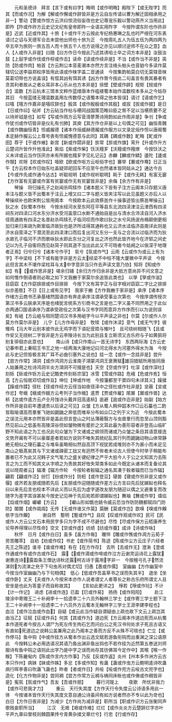 <!-- { "loadSidebar": true } -->
　　元和圣德诗　拜言【言下或有曰字】晦明【或作明晦】殿陛下【或无陛字】而其【而或作况】为解【解或作懈或作辞皆非是方云自左传请以曹为解迁固相承用之非一】警动【警或作惊方云洪曰惊流俗妄改也史记尊宠乐毅以警动燕齐义当用此】　即阼【阼或作祚方云史记文纪有皇帝即阼一全语实用阼字　今按阼谓东阶也作祚非是】近武【近或作其】十旅【十或作千方云按此专纪杨惠琳之乱也时严绶在河东表请讨之诏与天德军合击未尝他出师也十旅为正　今按周礼五人为伍五伍为两四两为卒五卒为旅则一旅五百人而十旅五千人也方说得之亦见以顺讨逆师不在众之意】血人【人或作入非是】曰随【曰方作日今按此乃述其诱啗士卒之词方本非是】汝鼓汝鼓【上鼔字或作伐或作桴或作击】读命【读或作续非是】不当【或作当不非是】脔防【防或作肉】帕首【方云荆公本音麦潮本亦然方言注络头帕头也音貃今多读作莫辖切公送李益郑权序皆用此语或作帓字盖二音通读　今按集韵帕莫白切无莫辖音帓莫葛切带也方说盖误】有恇其凶有饵其诱【凶方作胷今按此二句盖言有畏其暴者有贪其利者故从之者众耳非本心乐从也方本非是】徐壁【壁或作辟】规矩【规或作合】滥数【方云杭本三馆本文粹作蓝缕唐本作褴褛蜀本始作滥数校本多从之今姑存其旧　今按蓝缕无理滥数盖用左传数俘之语蜀本得之他本皆误】请讨【请或作乞】曰嘻【嘻方作嘉非是嘻叹辞也】殷其【或作殷殷或作其殷】或拔【拔或作披】是日【日或作曰】砧斧【方云砧当作枮与椹同战国策范睢曰臣之胷不足以当椹质要不足以待斧钺是也】如写【写或作雨方云写音湑蓼萧诗用韵如此作雨非是】争刌【争或作犹刌或作切皆非是仪礼有刌肺】其庾【其方作仓非是以上句偶之可见】幽恒青魏【或作魏幽恒青】怛威赧德【诸本作烜威赫德赧或作服方以文录定烜作怛以唐阁蜀本定赫作赧云公上尊号表有怛威愧德意与此同】其耦【耦或作数】甿畮【甿或作田】荐于【于或作飨】新宫【新或作閟非是】旂常【旂或作旗】宵升【升或作升方云楚词升皆作升他准此】紫焰【紫或作柴】饫沃羶芗【沃羶或作羶燎　今按饫沃之义未详或云当作饫厌亦未有所据也羶芗字见礼记云】赤麟【麟或作鳞】逶陀【逶或作頽】欢呀【欢或作叹】噎欧【欧或作呕方云呕俗字也】褰举【褰或作骞】日正当午【方云校本作日始东吐盖疑郊祀回车不应至午也然诸本皆同姑从之】通达今古【今或作先或作通今达古】听聪视明【或作视听聪明】耗于【或作无耗】有富无窭【方作富有无窭或作富有贫窭或作无有贫窭皆非是】余侮【余方作有非是】
　　琴操　将归操孔子之赵闻杀鸣犊作【诸本题义下皆有子注方云阁本只存题义唐本注与题义皆不出蜀本于注云上增又曰二字与题义皆夹注写以此见虽题义亦后人以琴操续补也欧宋荆公皆用阁本　今按欧本云此效蔡邕作十操事迹皆出蔡邕琴操云】狄之水【狄蜀本作秋　今按水经河水至东阿茌平等县东北流四渎津注云津西有四渎祠东对四渎口河水东分济水受河盖荥口水断不通始自是出与清水合沛渎自河入济水径周通故有四渎之名昔赵杀鸣犊孔子临河叹而作歌曰狄之水兮风扬波舟楫颠倒更相加归来归来胡为斯案临济故狄也是济所迳得其通称也又云济水迳临济县南详此则是济水自荥泽之下潜流至此四渎津口而后复出河又东分一支与之合流以过临济而为狄水故孔子临河不济而歌咏狄水即此东分之河复出之济也然此皆齐地今在济郓之间史记以为孔子自衞将西见赵简子则其道不当出此此又不可晓者今姑阙之以俟深于地理者正焉】归兮归兮【诸本兮作乎】　氛兮【氛或作气】云雨【云或作为或云上有为字】不中梁柱【不下或有能字非是方云太经梁不中柱不隆大厦微中平声读　今按此但言其木不堪作梁柱耳与太中字意异当只作去声读文意乃协】知将【知或作如】有【或作思非是】嗟余归辅【余归方作归余非是大扺方意尚异不问文意之如何惟作倒语者则必取之如下文我豳于家莫尔余追皆此类也】　以孳【孳或作滋】　目窈窈【方作窈揜揜或作目揜揜　今按下文有耳字正与目字相对窈窈二字比之揜揜似亦差胜】不日【日上或有见字】　我家于豳【方作我豳于家非是】承序【诸本序作绪方云商书丕承基绪然国语亦有奔走承序注谓承受事业次第也　今按序谓传授次第汉书多云朕承天序是也绪犹言统系方引商书之言是也二字义虽不同然用之于此似亦两通□国语承序乃谓承受政役之次第与汉书字同而意异方作序而引以为说则误矣】有岨【方云岨与阻同楚词汉书多用岨字今以平声读之非也】尔莫【尔或作人尔莫方作莫尔非是】　儿宁【儿方作母非是】　牧犊【或作沐渎】意气【或无气字】彼雉鸡【马大年云别本彼作此无鸡字而下语妃音嫓与雉叶】　且可绕树相随飞【且或作安又无绕树二字皆非是方云李陵诗长当为此别且复立斯须又古乐府与子如黄鹄将别复徘徊亦此意也】
　　南山诗【或只作南山一首无诗字】　东西两际海【方云史记春申君上秦昭王书王之地一经两海大康地记曰河北得水为河塞外得水为海　今按此与史记但皆极言其广耳不必曲引塞外之说也】挂一念【或作一念挂非是】尝升【尝方作常】澒洞【或作鸿洞方云淮南子澒蒙鸿洞王褒箫赋雄羽猎赋所用皆同唐人始兼用之杜诗鸿洞半炎方澒洞不可掇是也】天空【空或作宇】吐深【或作深吐】刻轹【轹或作铄方云史记酷吏传刻轹宗室】冰雪【雪或作路】危峨【危或作峞】恒高【方云恒居邓切或作亘】坤位【坤或作地　今按藩都至干窦四句未详其义】躁猱【躁或作蹂】径杜【径或作经方云径当如夜径泽中之径杜或作社非是】坌蔽【坌或作忿】夸蛾【蛾或作娥方云考列子当作蛾】逺贾【贾或作雇】隂嘼【嘼或作兽】达枿【达或作逺方云卢仝月蚀诗头戴井冠高逺枿】逾避【逾或作迩非是】始副【始方作所非是自前年遭谴责以后读之可见】众皱【方从蜀人韩仲韶本作□云石蟇也二韵皆取喻谓高而羣峯飞驰如鼯鼬之奔低而堆阜分布如众□之列于义为近　今按此蜀本之误沈元用本亦然皆非是盖此但言登山之时丛薄蔽翳方与虫兽羣行而忽至山顶则豁然见前山之低虽有高陵深谷但如皱物微有蹙折之文耳此最为善形容者非登高山临旷野不知此语之为工也况此句众皱为下文诸或之纲领而诸或乃众皱之条目其语意接连文势开阖有不可以豪厘差者若如方说则不唯失其统纪乱其行列而鼯鼬动物山体常静絶无相似之理石蟇之与堆阜虽略相似然自高顶下视犹若成堆则亦不为甚小而未足见南山之极髙矣其与下文诸或疎密工拙又有迥然不侔者未论古人但使今时举子稍能布置者巳不为此又况韩子文气笔力之盛关键纪律之严乎大扺今人于公之文知其力去陈言之为工而不知其文从字顺之为贵故其好恠失常类多如此今既定从诸本而复备论其说以晓观者云】辐凑【辐方作轮　今按轮者毂辐之通名其凑于毂者辐而巳当作辐】翩若【翩或作泛】纷饤【纷或作分】防梪【或作登豆】寝兽【寝或作穷非是又或作偃】或齐若友朋或随若先后【友朋或作迎随随或作差方云方言曰先后犹娣姒也释名曰以来先后言也校本不详此义而以先后为虚字遂改友朋为随迎以偶之又避重复而改随字为差字其误甚矣今按史记见神于先后宛若即谓娣姒也】舞袖【舞或作举】熺焰【焰或作烟】巘巘【方云】
　　【巘山形如甑也姚令威云恐当作防防魏都赋四门防防】闟闟【或作阘阘】无传【无或作谁又作莫】莫酬【莫或作岂】歆嗅【嗅或作齅依字当作齅】
　　谢自然　蹔明【蹔或作气】且叹【叹或作观或作欢】民可【民或作人方云公文石本用民字多只为字不成不尽避也】尽性【尽或作保方云嵇康养生论导养得理以尽性命】空文【空或作虚】纺绩【纺或作蚕】成诗【诗或作咏】
　　秋怀　日月【或作白日】虽多【虽方作毎】　雕悴【雕或作憔或作凋方云荀子劳苦雕萃】　自劝【劝或作叹】书史【或作简书】陈迹【陈或作尘方云庄子六经者先王之陈迹】谁寻【谁或作难】有在【在方作存】　去所【去或作无】澄湫【澄或作通或作有或作古或作石】　露【或作滴或作啼或作泣方云谢灵运诗花上露犹谢惠连诗露盈条王僧达诗秋还露柯古诗于露用字非一　今按檀弓孔子然流涕则为流涕之皃于下句虫吊对偶尤切】归愚【愚或作儒】　室幽幽【方作幽室中　今按当作室幽幽乃与下句相偶】　低心【低或作吾盖草书之误而失其半】　退坐【坐或作卧】丈夫【夫或作人今按宋本亦作人说者谓丈人者尊长之称古乐府所谓丈人且安坐是也此为答童子而自称故其】
　　【言如此更详之】　琤若【琤或作玱】不计【计一作记】　进虑【进或作连】已盈【巳或作易】　扬扬【或作阳阳】
　　赴江陵涂中寄赠王二十补阙李十一拾遗李二十六员外翰林三学士【或作寄三学士题下注王二十补阙李十一拾遗李二十六员外方云蜀本无翰林字三学士王涯李建李程也】　血泣【或作泣血或作血】自疑【或云此当作疑自谓疑由上疏也故下文云上疏岂其由当乙】征赋【征或作兵】何其【其或作为】道边死【方云阁本作道边死而从杭蜀本作道死者今按古人谓尸为死左传生拘石乞而问白公之死汉书何处求子死且古语又有直如死道边之说韩公盖兼用之此乃阁本之善而方反不从殊不可晓也】伫立【或作停马】鱼中钩【中或作挂方从蜀本作出云选文赋若游鱼衔钩而出重渊之深公语原此　今按韩公未必用选语况其语乃鱼出渊非鱼出钩也不若作挂为近然第五巻送刘师服诗有鱼中钩之语则此出字乃是中字之误而尚存其彷佛耳今定作中】其喉【喉一作糇】下陈畿甸内【陈或作言内方作事】乃反【反或作返】炎州【州本多作洲方云古本只作州】病妹【妹或作姝】多忿【多或作知】有蛊【蛊或作虫方云鲍明逺诗吹蛊病行晖李善曰吹蛊飞蛊也】昨者【者或作日】共吺【吺或作兜方云吺古文兜字也】造化【化方作物非是】尝同裯【尝方作常方云裯与帱同床帐也或作俦或作稠皆非是】寃氛【氛或作气】吾友【吾或作朋】
　　暮行河隄上
　　夜歌　所忧非我力【或作可悲我才力】
　　重云　天行失其度【方作天行令失度云公诗语多用此一体　今按诸本皆作天行失其度文意自通公诗虽间有如方说者然亦不专以此为竒也】白日【方作日夜非是】为减少【方作尚为减非是】职所当【职或作识方云张衡同声歌贱妾职所当】
　　江汉　无艰【艰或作难】烂烂【或作炎炎方云楚辞烂字亦叶平声九章曰曽枝剡棘圆果抟兮青黄杂揉文章烂兮】行忠【行或作存】
